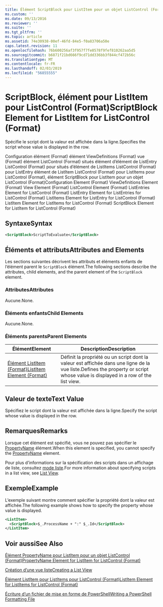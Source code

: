 ```yaml
---
title: Élément ScriptBlock pour ListItem pour un objet ListControl (Format) | Microsoft Docs
ms.custom: ''
ms.date: 09/13/2016
ms.reviewer: ''
ms.suite: ''
ms.tgt_pltfrm: ''
ms.topic: article
ms.assetid: 74e30938-00ef-46fd-84e5-f0a83706a50e
caps.latest.revision: 11
ms.openlocfilehash: 76b600256af3f957f7fe0578f9fef810262aa5d5
ms.sourcegitcommit: b6871f21bd666f9cd71dd336bb3f844cf472b56c
ms.translationtype: MT
ms.contentlocale: fr-FR
ms.lasthandoff: 02/03/2019
ms.locfileid: "56855555"
---
```

# <a name="scriptblock-element-for-listitem-for-listcontrol-format"></a><span data-ttu-id="6b231-102">ScriptBlock, élément pour ListItem pour ListControl (Format)</span><span class="sxs-lookup"><span data-stu-id="6b231-102">ScriptBlock Element for ListItem for ListControl (Format)</span></span>

<span data-ttu-id="6b231-103">Spécifie le script dont la valeur est affichée dans la ligne.</span><span class="sxs-lookup"><span data-stu-id="6b231-103">Specifies the script whose value is displayed in the row.</span></span>

<span data-ttu-id="6b231-104">Configuration élément (Format) élément ViewDefinitions (Format) vue (Format) élément ListControl (Format) situés élément d’élément de ListEntry ListControl (Format) pour situés d’élément de ListItems ListControl (Format) pour ListEntry élément de ListItem ListControl (Format) pour ListItems pour ListControl (Format), élément ScriptBlock pour ListItem pour un objet ListControl (Format)</span><span class="sxs-lookup"><span data-stu-id="6b231-104">Configuration Element (Format) ViewDefinitions Element (Format) View Element (Format) ListControl Element (Format) ListEntries Element for ListControl (Format) ListEntry Element for ListEntries for ListControl (Format) ListItems Element for ListEntry for ListControl (Format) ListItem Element for ListItems for ListControl (Format) ScriptBlock Element for ListItem for ListControl (Format)</span></span>

## <a name="syntax"></a><span data-ttu-id="6b231-105">Syntaxe</span><span class="sxs-lookup"><span data-stu-id="6b231-105">Syntax</span></span>

```xml
<ScriptBlock>ScriptToEvaluate</ScriptBlock>
```

## <a name="attributes-and-elements"></a><span data-ttu-id="6b231-106">Éléments et attributs</span><span class="sxs-lookup"><span data-stu-id="6b231-106">Attributes and Elements</span></span>

<span data-ttu-id="6b231-107">Les sections suivantes décrivent les attributs et éléments enfants de l’élément parent le `ScriptBlock` élément.</span><span class="sxs-lookup"><span data-stu-id="6b231-107">The following sections describe the attributes, child elements, and the parent element of the `ScriptBlock` element.</span></span>

### <a name="attributes"></a><span data-ttu-id="6b231-108">Attributes</span><span class="sxs-lookup"><span data-stu-id="6b231-108">Attributes</span></span>

<span data-ttu-id="6b231-109">Aucune.</span><span class="sxs-lookup"><span data-stu-id="6b231-109">None.</span></span>

### <a name="child-elements"></a><span data-ttu-id="6b231-110">Éléments enfants</span><span class="sxs-lookup"><span data-stu-id="6b231-110">Child Elements</span></span>

<span data-ttu-id="6b231-111">Aucune.</span><span class="sxs-lookup"><span data-stu-id="6b231-111">None.</span></span>

### <a name="parent-elements"></a><span data-ttu-id="6b231-112">Éléments parents</span><span class="sxs-lookup"><span data-stu-id="6b231-112">Parent Elements</span></span>

|<span data-ttu-id="6b231-113">Élément</span><span class="sxs-lookup"><span data-stu-id="6b231-113">Element</span></span>|<span data-ttu-id="6b231-114">Description</span><span class="sxs-lookup"><span data-stu-id="6b231-114">Description</span></span>|
|-------------|-----------------|
|[<span data-ttu-id="6b231-115">Élément ListItem (Format)</span><span class="sxs-lookup"><span data-stu-id="6b231-115">ListItem Element (Format)</span></span>](./listitem-element-for-listitems-for-listcontrol-format.md)|<span data-ttu-id="6b231-116">Définit la propriété ou un script dont la valeur est affichée dans une ligne de la vue liste.</span><span class="sxs-lookup"><span data-stu-id="6b231-116">Defines the property or script whose value is displayed in a row of the list view.</span></span>|

## <a name="text-value"></a><span data-ttu-id="6b231-117">Valeur de texte</span><span class="sxs-lookup"><span data-stu-id="6b231-117">Text Value</span></span>

<span data-ttu-id="6b231-118">Spécifiez le script dont la valeur est affichée dans la ligne.</span><span class="sxs-lookup"><span data-stu-id="6b231-118">Specify the script whose value is displayed in the row.</span></span>

## <a name="remarks"></a><span data-ttu-id="6b231-119">Remarques</span><span class="sxs-lookup"><span data-stu-id="6b231-119">Remarks</span></span>

<span data-ttu-id="6b231-120">Lorsque cet élément est spécifié, vous ne pouvez pas spécifier le [PropertyName](./propertyname-element-for-listitem-for-listcontrol-format.md) élément.</span><span class="sxs-lookup"><span data-stu-id="6b231-120">When this element is specified, you cannot specify the [PropertyName](./propertyname-element-for-listitem-for-listcontrol-format.md) element.</span></span>

<span data-ttu-id="6b231-121">Pour plus d’informations sur la spécification des scripts dans un affichage de liste, consultez [mode liste](./creating-a-list-view.md).</span><span class="sxs-lookup"><span data-stu-id="6b231-121">For more information about specifying scripts in a list view, see [List View](./creating-a-list-view.md).</span></span>

## <a name="example"></a><span data-ttu-id="6b231-122">Exemple</span><span class="sxs-lookup"><span data-stu-id="6b231-122">Example</span></span>

<span data-ttu-id="6b231-123">L’exemple suivant montre comment spécifier la propriété dont la valeur est affichée.</span><span class="sxs-lookup"><span data-stu-id="6b231-123">The following example shows how to specify the property whose value is displayed.</span></span>

```xml
<ListItem>
  <ScriptBlock>$_.ProcessName + ":" $_.Id</ScriptBlock>
</ListItem>

```

## <a name="see-also"></a><span data-ttu-id="6b231-124">Voir aussi</span><span class="sxs-lookup"><span data-stu-id="6b231-124">See Also</span></span>

[<span data-ttu-id="6b231-125">Élément PropertyName pour ListItem pour un objet ListControl (Format)</span><span class="sxs-lookup"><span data-stu-id="6b231-125">PropertyName Element for ListItem for ListControl (Format)</span></span>](./propertyname-element-for-listitem-for-listcontrol-format.md)

[<span data-ttu-id="6b231-126">Création d’une vue liste</span><span class="sxs-lookup"><span data-stu-id="6b231-126">Creating a List View</span></span>](./creating-a-list-view.md)

[<span data-ttu-id="6b231-127">Élément ListItem pour ListItems pour ListControl (Format)</span><span class="sxs-lookup"><span data-stu-id="6b231-127">ListItem Element for ListItems for ListControl (Format)</span></span>](./listitem-element-for-listitems-for-listcontrol-format.md)

[<span data-ttu-id="6b231-128">Écriture d’un fichier de mise en forme de PowerShell</span><span class="sxs-lookup"><span data-stu-id="6b231-128">Writing a PowerShell Formatting File</span></span>](./writing-a-powershell-formatting-file.md)
